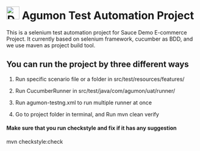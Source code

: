 # <img src="https://static.wikia.nocookie.net/digimonadventure6597/images/6/64/Agumon01.png" alt="Description" width="34"> Agumon Test Automation Project # 

This is a selenium test automation project for Sauce Demo E-commerce Project. It currently based on selenium framework, cucumber as BDD, and we use maven as project build tool.

## You can run the project by three different ways ##

1. Run specific scenario file or a folder in src/test/resources/features/

2. Run CucumberRunner in src/test/java/com/agumon/uat/runner/

3. Run agumon-testng.xml to run multiple runner at once

3. Go to project folder in terminal, and Run mvn clean verify


#### Make sure that you run checkstyle and fix if it has any suggestion

mvn checkstyle:check



